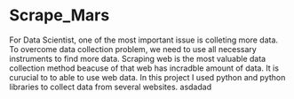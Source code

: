 # Scrape_Mars

For Data Scientist,  one of the most important issue is colleting more data. 
To overcome data collection problem, we need to use all necessary instruments to find more data.
Scraping web is the most valuable data collection method beacuse of that web has incradble amount of data. 
It is curucial to to able to use web data. 
In this project I used python and python libraries to collect data from several websites. 
asdadad
